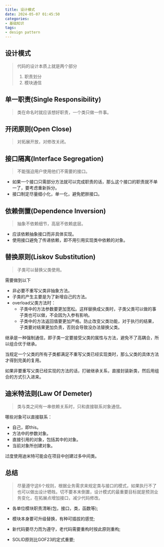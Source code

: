 ```yaml
---
title: 设计模式
date: 2024-05-07 01:45:50
categories:
- 基础知识
tags:
- design pattern
---
```




## 设计模式

> 代码的设计本质上就是两个部分
>
> 1. 职责划分
> 2. 模块通信



## 单一职责(Single Responsibility)

> 类在命名时就应该想好职责，一个类只做一件事。

## 开闭原则(Open Close)

> 对拓展开放，对修改关闭。

## 接口隔离(Interface Segregation)

> 不能强迫用户使用他们不需要的接口。

- 如果一个接口只需部分方法就可以完成职责的话，那么这个接口的职责就不单一了，要考虑重新拆分。
- 接口制定尽量细小化，单一化，避免肥胖接口。

## 依赖倒置(Dependence Inversion)

> 抽象不依赖细节，高层不依赖底层。

- 应该依赖抽象接口而非具体实现。
- 使用接口避免了传递依赖，即不用引用实现类中依赖的对象。

## 替换原则(Liskov Substitution)

> 子类可以替换父类使用。

需要做到以下

- 非必要不重写父类非抽象方法。
- 子类的产生主要是为了新增自己的方法。
- overload父类方法时：
  - 子类中的方法参数要更加宽松。这样替换成父类时，子类父类可以做的事子类也可以做，不会因为入参有影响。
  - 子类中的方法返回值要更加严格。防止改变父类功能，对于执行的结果，子类要对结果更加负责，否则会导致没办法替换父类。

继承是一种强制通信，即子类一定要接受父类的属性与方法，避免不了高耦合，所以组合优于继承。

当规定一个父类的所有子类都满足不重写父类已经实现类时，那么父类的具体方法才得到完美的复用。

如果非要重写父类已经实现的方法的话，打破继承关系，直接封装新类，然后用组合的方式引入进来。

## 迪米特法则(Law Of Demeter)

> 类与类之间有一串依赖关系时，只和直接联系对象通信。

哪些对象可以直接联系：

- 自己，即this。
- 方法中的参数对象。
- 直接引用的对象，包括其中的对象。
- 当前对象所创建对象。

过度使用迪米特可能会在项目中创建过多中间类。

## 总结

> 尽量遵守这6个规则，根据业务需求来规定类与接口的模式，如果执行不了也可以做出设计牺牲。切不要本末倒置，设计模式的最重要目标就是预测业务变化，在拓展点增加接口，减少代码修改。

- 各单位模块职责清晰(包，接口，类，函数等);

- 模块本身要可升级替换，有种可插拔的感觉;

- 新代码要尽力而为遵守，老代码需要重构时按此原则重构;

- SOLID原则比GOF23的定式重要;

